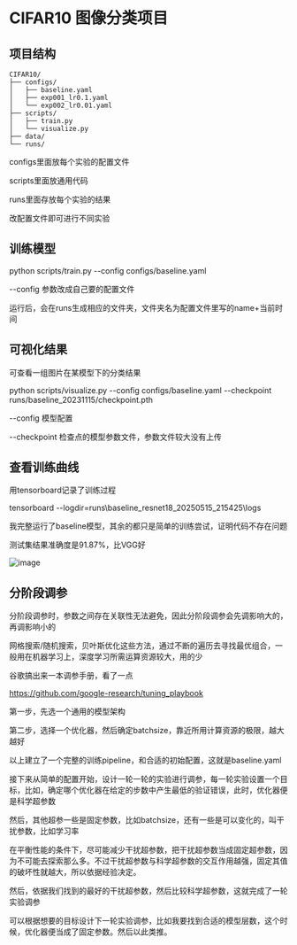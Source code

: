 # CIFAR10 图像分类项目

## 项目结构

```text
CIFAR10/
├── configs/               
│   ├── baseline.yaml      
│   ├── exp001_lr0.1.yaml  
│   └── exp002_lr0.01.yaml 
├── scripts/               
│   ├── train.py           
│   └── visualize.py       
├── data/                  
└── runs/                  
```

configs里面放每个实验的配置文件

scripts里面放通用代码

runs里面存放每个实验的结果

改配置文件即可进行不同实验


## 训练模型

python scripts/train.py --config configs/baseline.yaml

--config 参数改成自己要的配置文件

运行后，会在runs生成相应的文件夹，文件夹名为配置文件里写的name+当前时间


## 可视化结果
可查看一组图片在某模型下的分类结果

python scripts/visualize.py --config configs/baseline.yaml --checkpoint runs/baseline_20231115/checkpoint.pth

--config 模型配置

--checkpoint 检查点的模型参数文件，参数文件较大没有上传


## 查看训练曲线
用tensorboard记录了训练过程

tensorboard --logdir=runs\baseline_resnet18_20250515_215425\logs

我完整运行了baseline模型，其余的都只是简单的训练尝试，证明代码不存在问题

测试集结果准确度是91.87%，比VGG好

![image](https://github.com/user-attachments/assets/d43eab0d-3f09-4af7-a3c0-6aab40e8fbee)

## 分阶段调参
分阶段调参时，参数之间存在关联性无法避免，因此分阶段调参会先调影响大的，再调影响小的

网格搜索/随机搜索，贝叶斯优化这些方法，通过不断的遍历去寻找最优组合，一般用在机器学习上，深度学习所需运算资源较大，用的少

谷歌搞出来一本调参手册，看了一点

https://github.com/google-research/tuning_playbook

第一步，先选一个通用的模型架构

第二步，选择一个优化器，然后确定batchsize，靠近所用计算资源的极限，越大越好

以上建立了一个完整的训练pipeline，和合适的初始配置，这就是baseline.yaml

接下来从简单的配置开始，设计一轮一轮的实验进行调参，每一轮实验设置一个目标，比如，确定哪个优化器在给定的步数中产生最低的验证错误，此时，优化器便是科学超参数

然后，其他超参一些是固定参数，比如batchsize，还有一些是可以变化的，叫干扰参数，比如学习率

在平衡性能的条件下，尽可能减少干扰超参数，把干扰超参数当成固定超参数，因为不可能去探索那么多。不过干扰超参数与科学超参数的交互作用越强，固定其值的破坏性就越大，所以依据经验决定。

然后，依据我们找到的最好的干扰超参数，然后比较科学超参数，这就完成了一轮实验调参

可以根据想要的目标设计下一轮实验调参，比如我要找到合适的模型层数，这个时候，优化器便当成了固定参数。然后以此类推。


